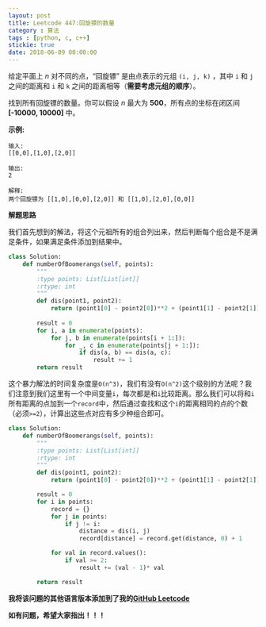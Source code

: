 ```yaml
---
layout: post
title: Leetcode 447:回旋镖的数量
category : 算法
tags : [python, c, c++]
stickie: true
date: 2018-06-09 00:00:00
---
```


给定平面上 *n* 对不同的点，“回旋镖” 是由点表示的元组 `(i, j, k)` ，其中 `i` 和 `j` 之间的距离和 `i` 和 `k` 之间的距离相等（**需要考虑元组的顺序**）。

找到所有回旋镖的数量。你可以假设 *n* 最大为 **500**，所有点的坐标在闭区间 **[-10000, 10000]** 中。

**示例:**

```
输入:
[[0,0],[1,0],[2,0]]

输出:
2

解释:
两个回旋镖为 [[1,0],[0,0],[2,0]] 和 [[1,0],[2,0],[0,0]]
```

**解题思路**

我们首先想到的解法，将这个元祖所有的组合列出来，然后判断每个组合是不是满足条件，如果满足条件添加到结果中。

```python
class Solution:
    def numberOfBoomerangs(self, points):
        """
        :type points: List[List[int]]
        :rtype: int
        """
        def dis(point1, point2):
            return (point1[0] - point2[0])**2 + (point1[1] - point2[1])**2
        
        result = 0
        for i, a in enumerate(points):
            for j, b in enumerate(points[i + 1:]):
                for _, c in enumerate(points[j + 1:]):
                    if dis(a, b) == dis(a, c):
                        result += 1
        return result
```

这个暴力解法的时间复杂度是`O(n^3)`，我们有没有`O(n^2)`这个级别的方法呢？我们注意到我们这里有一个中间变量`i`，每次都是和`i`比较距离。那么我们可以将和`i`所有距离的点加到一个`record`中，然后通过查找和这个`i`的距离相同的点的个数（必须`>=2`），计算出这些点对应有多少种组合即可。

```python
class Solution:
    def numberOfBoomerangs(self, points):
        """
        :type points: List[List[int]]
        :rtype: int
        """
        def dis(point1, point2):
            return (point1[0] - point2[0])**2 + (point1[1] - point2[1])**2

        result = 0
        for i in points:
            record = {}
            for j in points:
                if j != i:
                    distance = dis(i, j)
                    record[distance] = record.get(distance, 0) + 1

            for val in record.values():
                if val >= 2:
                    result += (val - 1)* val

        return result
```

**我将该问题的其他语言版本添加到了我的[GitHub Leetcode](https://github.com/luliyucoordinate/Leetcode)**

**如有问题，希望大家指出！！！**